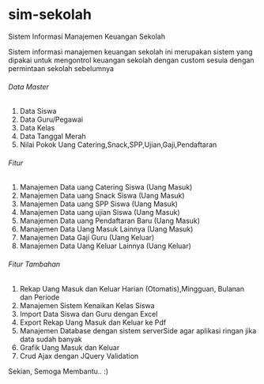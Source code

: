 # sim-sekolah

Sistem Informasi Manajemen Keuangan Sekolah

<p>Sistem informasi manajemen keuangan sekolah ini merupakan sistem yang dipakai untuk mengontrol keuangan sekolah dengan custom sesuia dengan permintaan sekolah sebelumnya
<h6>Data Master</h6>
<ol>
<li>Data Siswa</li>
<li>Data Guru/Pegawai</li>
<li>Data Kelas</li>
<li>Data Tanggal Merah</li>
<li>Nilai Pokok Uang Catering,Snack,SPP,Ujian,Gaji,Pendaftaran</li>
</ol>
<h6>Fitur</h6>
<ol>
<li>Manajemen Data uang Catering Siswa (Uang Masuk)</li>
<li>Manajemen Data uang Snack Siswa (Uang Masuk)</li>
<li>Manajemen Data uang SPP Siswa (Uang Masuk)</li>
<li>Manajemen Data uang ujian Siswa (Uang Masuk)</li>
<li>Manajemen Data uang Pendaftaran Baru (Uang Masuk)</li>
<li>Manajemen Data Uang Masuk Lainnya (Uang Masuk)</li>
<li>Manajemen Data Gaji Guru (Uang Keluar)</li>
<li>Manajemen Data Uang Keluar Lainnya (Uang Keluar)</li>
</ol>
<h6>Fitur Tambahan</h6>
<ol>
<li>Rekap Uang Masuk dan Keluar Harian (Otomatis),Mingguan, Bulanan dan Periode</li>
<li>Manajemen Sistem Kenaikan Kelas Siswa</li>
<li>Import Data Siswa dan Guru dengan Excel</li>
<li>Export Rekap Uang Masuk dan Keluar ke Pdf</li>
<li>Manajemen Database dengan sistem serverSide agar aplikasi ringan jika data sudah banyak</li>
<li>Grafik Uang Masuk dan Keluar</li>
<li>Crud Ajax dengan JQuery Validation</li>
</ol>

Sekian, Semoga Membantu.. :)
